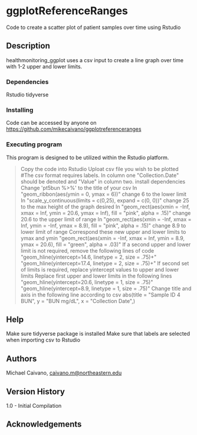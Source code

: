 # ggplotReferenceRanges

Code to create a scatter plot of patient samples over time using Rstudio

## Description

healthmonitoring_ggplot uses a csv input to create a line graph over time with 1-2 upper and lower limits.  

### Dependencies

Rstudio
tidyverse

### Installing

Code can be accessed by anyone on https://github.com/mikecaivano/ggplotreferenceranges

### Executing program

This program is designed to be utilized within the Rstudio platform. 

>Copy the code into Rstudio
>Uploat csv file you wish to be plotted
#The csv format requires labels. In column one "Collection.Date" should be denoted and "Value" in column two.
>install dependencies
>Change 'pt5bun %>%' to the title of your csv
>In "geom_ribbon(aes(ymin = 0, ymax = 6))" change 6 to the lower limit
>In "scale_y_continuous(limits = c(0,25), expand = c(0, 0))" change 25 to the max height of the graph desired
>In "geom_rect(aes(xmin = -Inf, xmax = Inf, ymin = 20.6, ymax = Inf), 
            fill = "pink", alpha = .15)" change 20.6 to the upper limit of range
>In "geom_rect(aes(xmin = -Inf, xmax = Inf, ymin = -Inf, ymax = 8.9),
            fill = "pink", alpha = .15)" change 8.9 to lower limit of range
>Correspond these new upper and lower limits to ymax and ymin "geom_rect(aes(xmin = -Inf, xmax = Inf, ymin = 8.9, ymax = 20.6), fill = "green", alpha = .03)"
>If a second upper and lower limit is not required, remove the following lines of code
"geom_hline(yintercept=14.6, linetype = 2, size = .75)+"
"geom_hline(yintercept=17.4, linetype = 2, size = .75)+"
>If second set of limits is required, replace yintercept values to upper and lower limits
>Replace first upper and lower limits in the following lines
"geom_hline(yintercept=20.6, linetype = 1, size = .75)"
"geom_hline(yintercept=8.9, linetype = 1, size = .75)"
>Change title and axis in the following line according to csv
abs(title = "Sample ID 4 BUN", y = "BUN mg/dL", x = "Collection Date",)


## Help
Make sure tidyverse package is installed
Make sure that labels are selected when importing csv to Rstudio

## Authors

Michael Caivano, caivano.m@northeastern.edu

## Version History

1.0 - Initial Compilation

## Acknowledgements
